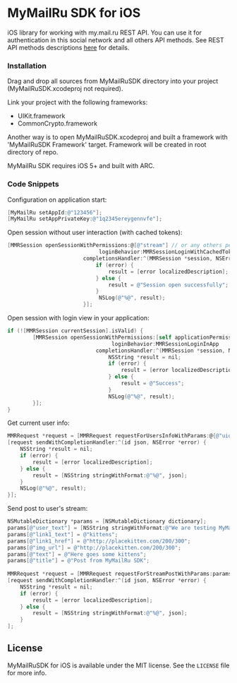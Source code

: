 MyMailRu SDK for iOS
==========

iOS library for working with my.mail.ru REST API. You can use it for authentication in this social network and all others API methods. See REST API methods descriptions [here](http://api.mail.ru/docs/) for details.

### Installation

Drag and drop all sources from MyMailRuSDK directory into your project (MyMailRuSDK.xcodeproj not required).

Link your project with the following frameworks:

- UIKit.framework
- CommonCrypto.framework

Another way is to open MyMailRuSDK.xcodeproj and built a framework with 'MyMailRuSDK Framework' target. Framework will be created in root directory of repo.

MyMailRu SDK requires iOS 5+ and built with ARC.

### Code Snippets

Configuration on application start:

```Objective-C
[MyMailRu setAppId:@"123456"];
[MyMailRu setAppPrivateKey:@"1q2345ereygennvfe"];
```

Open session without user interaction (with cached tokens):

```Objective-C
[MMRSession openSessionWithPermissions:@[@"stream"] // or any others permissions that your app need
                             loginBehavior:MMRSessionLoginWithCachedToken
                        completionsHandler:^(MMRSession *session, NSError *error) {
                            if (error) {
                                result = [error localizedDescription];
                            } else {
                                result = @"Session open successfully";
                            }
                             NSLog(@"%@", result);
                        }];
```

Open session with login view in your application: 

```Objective-C
if (![MMRSession currentSession].isValid) {
        [MMRSession openSessionWithPermissions:[self applicationPermissions]
                                 loginBehavior:MMRSessionLoginInApp
                            completionsHandler:^(MMRSession *session, NSError *error) {
                                NSString *result = nil;
                                if (error) {
                                    result = [error localizedDescription];
                                } else {
                                    result = @"Success";
                                }
                                NSLog(@"%@", result);
        }];
}
```

Get current user info:

```Objective-C
MMRRequest *request = [MMRRequest requestForUsersInfoWithParams:@{@"uids" : [MMRSession currentSession].userId}];
[request sendWithCompletionHandler:^(id json, NSError *error) {
    NSString *result = nil;
    if (error) {
        result = [error localizedDescription];
    } else {
        result = [NSString stringWithFormat:@"%@", json];
    }
    NSLog(@"%@", result);
}];
```

Send post to user's stream:

```Objective-C
NSMutableDictionary *params = [NSMutableDictionary dictionary];
params[@"user_text"] = [NSString stringWithFormat:@"We are testing MyMailRu SDK for iOS now :)"];
params[@"link1_text"] = @"kittens";
params[@"link1_href"] = @"http://placekitten.com/200/300";
params[@"img_url"] = @"http://placekitten.com/200/300";
params[@"text"] = @"Here goes some kittens";
params[@"title"] = @"Post from MyMailRu SDK";
    
MMRRequest *request = [MMRRequest requestForStreamPostWithParams:params];
[request sendWithCompletionHandler:^(id json, NSError *error) {
    NSString *result = nil;
    if (error) {
        result = [error localizedDescription];
    } else {
        result = [NSString stringWithFormat:@"%@", json];
    }
];
```

## License

MyMailRuSDK for iOS is available under the MIT license. See the `LICENSE` file for more info.
